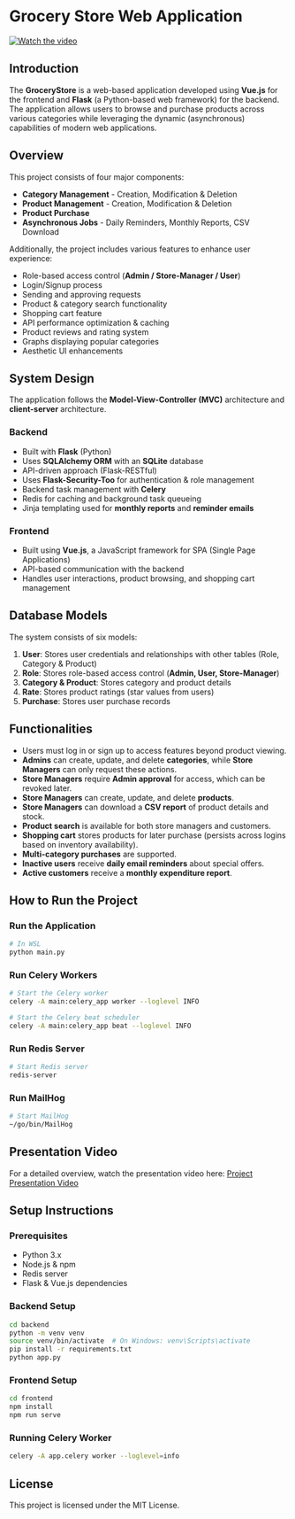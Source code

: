 # Grocery Store Web Application

[![Watch the video](https://img.youtube.com/vi/dQw4w9WgXcQ/0.jpg)](https://drive.google.com/file/d/1KnQvIeLW85F3PuPSA_C9XC82dFLIECPb/view?usp=sharing)

## Introduction
The **GroceryStore** is a web-based application developed using **Vue.js** for the frontend and **Flask** (a Python-based web framework) for the backend. The application allows users to browse and purchase products across various categories while leveraging the dynamic (asynchronous) capabilities of modern web applications.

## Overview
This project consists of four major components:
- **Category Management** - Creation, Modification & Deletion
- **Product Management** - Creation, Modification & Deletion
- **Product Purchase**
- **Asynchronous Jobs** - Daily Reminders, Monthly Reports, CSV Download

Additionally, the project includes various features to enhance user experience:
- Role-based access control (**Admin / Store-Manager / User**)
- Login/Signup process
- Sending and approving requests
- Product & category search functionality
- Shopping cart feature
- API performance optimization & caching
- Product reviews and rating system
- Graphs displaying popular categories
- Aesthetic UI enhancements

## System Design
The application follows the **Model-View-Controller (MVC)** architecture and **client-server** architecture.

### Backend
- Built with **Flask** (Python)
- Uses **SQLAlchemy ORM** with an **SQLite** database
- API-driven approach (Flask-RESTful)
- Uses **Flask-Security-Too** for authentication & role management
- Backend task management with **Celery**
- Redis for caching and background task queueing
- Jinja templating used for **monthly reports** and **reminder emails**

### Frontend
- Built using **Vue.js**, a JavaScript framework for SPA (Single Page Applications)
- API-based communication with the backend
- Handles user interactions, product browsing, and shopping cart management

## Database Models
The system consists of six models:
1. **User**: Stores user credentials and relationships with other tables (Role, Category & Product)
2. **Role**: Stores role-based access control (**Admin, User, Store-Manager**)
3. **Category & Product**: Stores category and product details
4. **Rate**: Stores product ratings (star values from users)
5. **Purchase**: Stores user purchase records

## Functionalities
- Users must log in or sign up to access features beyond product viewing.
- **Admins** can create, update, and delete **categories**, while **Store Managers** can only request these actions.
- **Store Managers** require **Admin approval** for access, which can be revoked later.
- **Store Managers** can create, update, and delete **products**.
- **Store Managers** can download a **CSV report** of product details and stock.
- **Product search** is available for both store managers and customers.
- **Shopping cart** stores products for later purchase (persists across logins based on inventory availability).
- **Multi-category purchases** are supported.
- **Inactive users** receive **daily email reminders** about special offers.
- **Active customers** receive a **monthly expenditure report**.

## How to Run the Project
### Run the Application
```bash
# In WSL
python main.py
```

### Run Celery Workers
```bash
# Start the Celery worker
celery -A main:celery_app worker --loglevel INFO

# Start the Celery beat scheduler
celery -A main:celery_app beat --loglevel INFO
```

### Run Redis Server
```bash
# Start Redis server
redis-server
```

### Run MailHog
```bash
# Start MailHog
~/go/bin/MailHog
```

## Presentation Video
For a detailed overview, watch the presentation video here:
[Project Presentation Video](https://drive.google.com/file/d/1KnQvIeLW85F3PuPSA_C9XC82dFLIECPb/view?usp=sharing)

## Setup Instructions
### Prerequisites
- Python 3.x
- Node.js & npm
- Redis server
- Flask & Vue.js dependencies

### Backend Setup
```bash
cd backend
python -m venv venv
source venv/bin/activate  # On Windows: venv\Scripts\activate
pip install -r requirements.txt
python app.py
```

### Frontend Setup
```bash
cd frontend
npm install
npm run serve
```

### Running Celery Worker
```bash
celery -A app.celery worker --loglevel=info
```

## License
This project is licensed under the MIT License.
